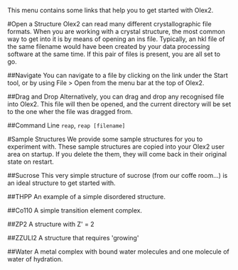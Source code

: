 This menu contains some links that help you to get started with Olex2.

#Open a Structure
Olex2 can read many different crystallographic file formats. When  you are working with a crystal structure, the most common way to get into it is by means of opening an ins file. Typically, an hkl file of the same filename would have been created by your data processing software at the same time. If this pair of files is present, you are all set to go.

##Navigate
You can navigate to a file by clicking on the link under the Start tool, or by using File > Open from the menu bar at the top of Olex2.

##Drag and Drop
Alternatively, you can drag and drop any recognised file into Olex2. This file will then be opened, and the current directory will be set to the one wher the file was  dragged from.

##Command Line
`reap`, `reap [filename]`

#Sample Structures
We provide some sample structures for you to experiment with. These sample structures are copied into your Olex2 user area on startup. If you delete the them, they will come back in their original state on restart.

##Sucrose
This very simple structure of sucrose (from our coffe room...) is an ideal structure to get started with.

##THPP
An example of a simple disordered structure.

##Co110
A simple transition element complex.

##ZP2
A structure with Z' = 2

##ZZULI2
A structure that requires 'growing'

##Water
A metal complex with bound water molecules and one molecule of water of hydration.